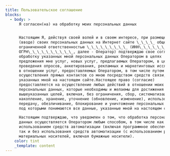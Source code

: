 ```yaml
---
title: Пользовательское соглашение
blocks:
  - body: >
      Я согласен(на) на обработку моих персональных данных


      Настоящим Я, действуя своей волей и в своем интересе, при размещении
      (вводе) своих персональных данных на Интернет сайте \_\_\_\_ общества с
      ограниченной ответственностью \_\_\_\_\_\_\_\_\_ (ИНН\_\_\_\_\_\_\_\_\_,
      ОГРН\_\_\_\_\_\_\_\_\_\_, далее - Оператор) подтверждаю свое согласие на
      обработку указанных мной персональных данных Оператором в целях
      предложения мне услуг, новых услуг, предлагаемых Оператором, в целях
      проведения опросов, анкетирования, рекламных и маркетинговых исследований
      в отношении услуг, предоставляемых Оператором, в том числе путем
      осуществления прямых контактов со мною посредством средств связи,
      указанных мной на настоящем сайте.Настоящее право (согласие)
      предоставляется на осуществление любых действий в отношении моих
      персональных данных, которые необходимы и желаемы для достижения
      вышеуказанных целей, включая, без ограничения, сбор, систематизацию,
      накопление, хранение, уточнение (обновление, изменение), использование,
      передачу, обезличивание, блокирование и уничтожение персональных данных,
      под которыми понимаются все данные, указанные мной на настоящем сайте.

      Настоящим подтверждаю, что уведомлен о том, что обработка персональных
      данных осуществляется Оператором любым способом, в том числе как с
      использованием средств автоматизации (включая программное обеспечение),
      так и без использования средств автоматизации (с использованием различных
      материальных носителей, включая бумажные носители).
    color: tint
    _template: content
---
```


